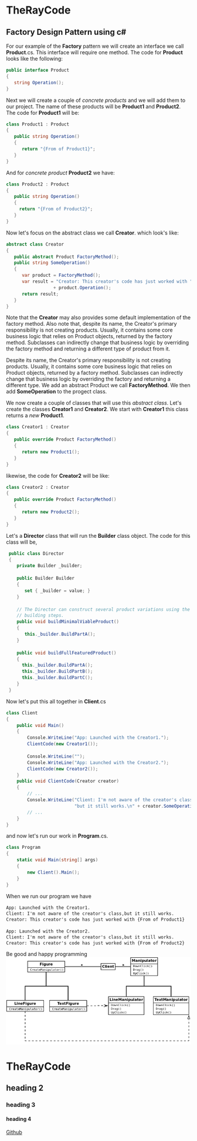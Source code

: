 # TheRayCode
## Factory Design Pattern using c#
For our example of the **Factory** pattern we will create an interface we call **Product**.cs. 
This interface will require one method. The code for **Product** looks like the following:
```c#
public interface Product
{
   string Operation();
}
```
Next we will create a couple of *concrete products* and we will add them to our project. 
The name of these products will be **Product1** and **Product2**.
The code for **Product1** will be:
```c#
class Product1 : Product
{
   public string Operation()
   {
      return "{From of Product1}";
   }
}
```
And for *concrete product* **Product2** we have:
```c#
class Product2 : Product
{
   public string Operation()
   {
     return "{From of Product2}";
   }
}
```
Now let's focus on the abstract class we call **Creator**.
which look's like:
```c#
abstract class Creator
{
   public abstract Product FactoryMethod();
   public string SomeOperation()
   {
      var product = FactoryMethod();
      var result = "Creator: This creator's code has just worked with "
                  + product.Operation();
      return result;
   }
}
```
Note that the **Creator** may also provides some default implementation of the factory method.
Also note that, despite its name, the Creator's primary responsibility is not creating products. 
Usually, it contains some core business logic that relies on Product objects, returned by the factory method. 
Subclasses can indirectly change that business logic by overriding the factory method and returning a different type of product from it.

Despite its name, the Creator's primary responsibility is not creating products. 
Usually, it contains some core business logic that relies on Product objects, returned by a factory method. 
Subclasses can indirectly change that business logic by overriding the factory and returning a different type.
We add an abstract Product we call **FactoryMethod**.
We then add **SomeOperation** to the progect class. 

We now create a couple of classes that will use this *abstract class*.
Let's create the classes **Creator1** and **Creator2**.
We start with **Creator1** this class returns a *new* **Product1**.
```c#
class Creator1 : Creator
{
   public override Product FactoryMethod()
   {
      return new Product1();
   }
}
```
likewise, the code for **Creator2** will be like: 

```c#
class Creator2 : Creator
{
   public override Product FactoryMethod()
   {
      return new Product2();
   }
}
```

Let's  a **Director** class that will run the **Builder** class object.
The code for this class will be,
```c#
 public class Director
 {
    private Builder _builder;
    
    public Builder Builder
    {
       set { _builder = value; } 
    }
       
    // The Director can construct several product variations using the same
    // building steps.
    public void buildMinimalViableProduct()
    {
       this._builder.BuildPartA();
    }
        
    public void buildFullFeaturedProduct()
    {
      this._builder.BuildPartA();
      this._builder.BuildPartB();
      this._builder.BuildPartC();
    }
 }
```

Now let's put this all together in **Client**.cs

```c#
class Client
{
    public void Main()
    {
        Console.WriteLine("App: Launched with the Creator1.");
        ClientCode(new Creator1());
           
        Console.WriteLine("");
        Console.WriteLine("App: Launched with the Creator2.");
        ClientCode(new Creator2());
    }
    public void ClientCode(Creator creator)
    {
        // ...
        Console.WriteLine("Client: I'm not aware of the creator's class," +
                          "but it still works.\n" + creator.SomeOperation());
        // ...
    }
}
```

and now let's run our work in **Program**.cs.

```c#
class Program
{
    static void Main(string[] args)
    {
        new Client().Main();
    }
}
```
When we run our program we have

```
App: Launched with the Creator1.
Client: I'm not aware of the creator's class,but it still works.
Creator: This creator's code has just worked with {From of Product1}

App: Launched with the Creator2.
Client: I'm not aware of the creator's class,but it still works.
Creator: This creator's code has just worked with {From of Product2}
```

Be good and happy programming
![The Factory Design Pattern](https://github.com/RayAndrade/TheRayCode/blob/main/UMLs/images/Factory110.png)

 
 
# TheRayCode
## heading 2
### heading 3
#### heading 4

[Github](https://www.TheRayCode.com)
